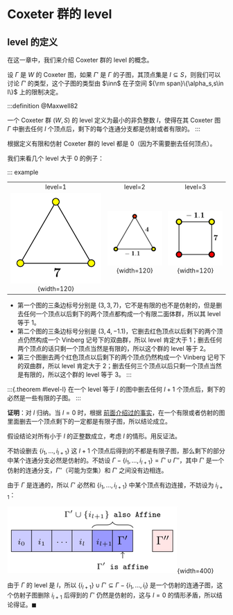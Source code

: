 # Coxeter 群的 level

## level 的定义

在这一章中，我们来介绍 Coxeter 群的 level 的概念。

设 $\Gamma$ 是 $W$ 的 Coxeter 图，如果 $\Gamma'$ 是 $\Gamma$ 的子图，其顶点集是 $I\subseteq S$，则我们可以讨论 $\Gamma'$ 的类型，这个子图的类型由 $\inn$ 在子空间 ${\rm span}\{\alpha_s,s\in I\}$ 上的限制决定。

:::definition
@Maxwell82

一个 Coxeter 群 $(W,S)$ 的 level 定义为最小的非负整数 $l$，使得在其 Coxeter 图 $\Gamma$ 中删去任何 $l$ 个顶点后，剩下的每个连通分支都是仿射或者有限的。
:::

根据定义有限和仿射 Coxeter 群的 level 都是 0（因为不需要删去任何顶点）。

我们来看几个 level 大于 0 的例子：

::: example

|     |     |     |
|:---:|:---:|:---:|
| level=1 | level=2 | level=3 |
|![](images/level1.svg){width=120}|![](images/level2.svg){width=120}|![](images/level3.svg){width=120}|

+ 第一个图的三条边标号分别是 $(3,3,7)$，它不是有限的也不是仿射的，但是删去任何一个顶点以后剩下的两个顶点都构成一个有限二面体群，所以其 level 等于 1。
+ 第二个图的三条边标号分别是 $(3, 4, -1.1)$，它删去红色顶点以后剩下的两个顶点仍然构成一个 Vinberg 记号下的双曲群，所以 level 肯定大于 1；删去任何两个顶点的话只剩一个顶点当然是有限的，所以这个群的 level 等于 2。
+ 第三个图删去两个红色顶点以后剩下的两个顶点仍然构成一个 Vinberg 记号下的双曲群，所以 level 肯定大于 2；删去任何三个顶点以后只剩一个顶点当然是有限的，所以这个群的 level 等于 3。
:::

:::{.theorem #level-l}
在一个 level 等于 $l$ 的图中删去任何 $l+1$ 个顶点后，剩下的必然是一些有限的子图。
:::

**证明**：对 $l$ 归纳。当 $l=0$ 时，根据 [前面介绍过的事实](#affine-facts)，在一个有限或者仿射的图里面删去一个顶点剩下的一定都是有限子图，所以结论成立。

假设结论对所有小于 $l$ 的正整数成立，考虑 $l$ 的情形。用反证法。

不妨设删去 $\{i_1,\ldots,i_{l+1}\}$ 这 $l+1$ 个顶点后得到的不都是有限子图，那么剩下的部分中某个连通分支必然是仿射的。不妨设 $\Gamma-\{i_1,\ldots,i_{l+1}\}=\Gamma'\cup\Gamma''$，其中 $\Gamma'$ 是一个仿射的连通分支，$\Gamma''$（可能为空集）和 $\Gamma'$ 之间没有边相连。

由于 $\Gamma$ 是连通的，所以 $\Gamma'$ 必然和 $\{i_1,\ldots,i_{l+1}\}$ 中某个顶点有边连接，不妨设为 $i_{l+1}$：

![](images/lemma.svg){width=400}

由于 $\Gamma$ 的 level 是 $l$，所以 $\{i_{l+1}\}\cup\Gamma'\subseteq\Gamma-\{i_1,\ldots,i_l\}$ 是一个仿射的连通子图，这个仿射子图删除 $i_{l+1}$ 后得到的 $\Gamma'$ 仍然是仿射的，这与 $l=0$ 的情形矛盾，所以结论得证。$\blacksquare$
